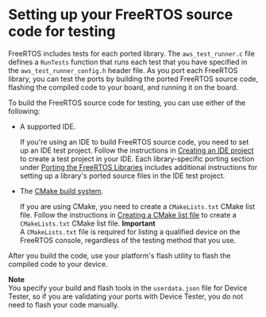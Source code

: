 # Setting up your FreeRTOS source code for testing<a name="testing-set-up"></a>

FreeRTOS includes tests for each ported library\. The `aws_test_runner.c` file defines a `RunTests` function that runs each test that you have specified in the `aws_test_runner_config.h` header file\. As you port each FreeRTOS library, you can test the ports by building the ported FreeRTOS source code, flashing the compiled code to your board, and running it on the board\. 

To build the FreeRTOS source code for testing, you can use either of the following:
+ A supported IDE\.

  If you're using an IDE to build FreeRTOS source code, you need to set up an IDE test project\. Follow the instructions in [Creating an IDE project](porting-create-project.md) to create a test project in your IDE\. Each library\-specific porting section under [Porting the FreeRTOS Libraries](afr-porting.md) includes additional instructions for setting up a library's ported source files in the IDE test project\.
+ The [CMake build system](https://cmake.org/)\.

  If you are using CMake, you need to create a `CMakeLists.txt` CMake list file\. Follow the instructions in [Creating a CMake list file](porting-cmake-setup.md) to create a `CMakeLists.txt` CMake list file\.
**Important**  
A `CMakeLists.txt` file is required for listing a qualified device on the FreeRTOS console, regardless of the testing method that you use\.

After you build the code, use your platform's flash utility to flash the compiled code to your device\.

**Note**  
You specify your build and flash tools in the `userdata.json` file for Device Tester, so if you are validating your ports with Device Tester, you do not need to flash your code manually\.